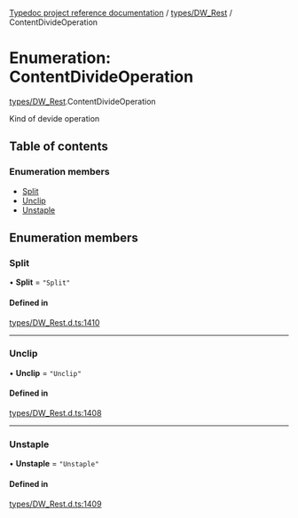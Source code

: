 [Typedoc project reference documentation](../README.md) / [types/DW_Rest](../modules/types_dw_rest.md) / ContentDivideOperation

# Enumeration: ContentDivideOperation

[types/DW_Rest](../modules/types_dw_rest.md).ContentDivideOperation

Kind of devide operation

## Table of contents

### Enumeration members

- [Split](types_dw_rest.contentdivideoperation.md#split)
- [Unclip](types_dw_rest.contentdivideoperation.md#unclip)
- [Unstaple](types_dw_rest.contentdivideoperation.md#unstaple)

## Enumeration members

### Split

• **Split** = `"Split"`

#### Defined in

[types/DW_Rest.d.ts:1410](https://github.com/DocuWare/REST-Sample-TS/blob/beb3ada/src/types/DW_Rest.d.ts#L1410)

___

### Unclip

• **Unclip** = `"Unclip"`

#### Defined in

[types/DW_Rest.d.ts:1408](https://github.com/DocuWare/REST-Sample-TS/blob/beb3ada/src/types/DW_Rest.d.ts#L1408)

___

### Unstaple

• **Unstaple** = `"Unstaple"`

#### Defined in

[types/DW_Rest.d.ts:1409](https://github.com/DocuWare/REST-Sample-TS/blob/beb3ada/src/types/DW_Rest.d.ts#L1409)
